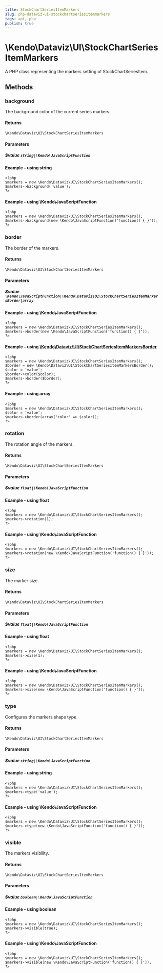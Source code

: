 ```yaml
---
title: StockChartSeriesItemMarkers
slug: php-dataviz-ui-stockchartseriesitemmarkers
tags: api, php
publish: true
---
```


# \Kendo\Dataviz\UI\StockChartSeriesItemMarkers

A PHP class representing the markers setting of StockChartSeriesItem.


## Methods

### background
The background color of the current series markers.

#### Returns
`\Kendo\Dataviz\UI\StockChartSeriesItemMarkers`

#### Parameters

##### $value `string|\Kendo\JavaScriptFunction`



#### Example  - using string
    <?php
    $markers = new \Kendo\Dataviz\UI\StockChartSeriesItemMarkers();
    $markers->background('value');
    ?>

#### Example  - using \Kendo\JavaScriptFunction
    <?php
    $markers = new \Kendo\Dataviz\UI\StockChartSeriesItemMarkers();
    $markers->background(new \Kendo\JavaScriptFunction('function() { }'));
    ?>

### border

The border of the markers.

#### Returns
`\Kendo\Dataviz\UI\StockChartSeriesItemMarkers`

#### Parameters

##### $value `\Kendo\JavaScriptFunction|\Kendo\Dataviz\UI\StockChartSeriesItemMarkersBorder|array`




#### Example  - using \Kendo\JavaScriptFunction
    <?php
    $markers = new \Kendo\Dataviz\UI\StockChartSeriesItemMarkers();
    $markers->border(new \Kendo\JavaScriptFunction('function() { }'));
    ?>


#### Example - using [\Kendo\Dataviz\UI\StockChartSeriesItemMarkersBorder](/api/wrappers/php/Kendo/Dataviz/UI/StockChartSeriesItemMarkersBorder)
    <?php
    $markers = new \Kendo\Dataviz\UI\StockChartSeriesItemMarkers();
    $border = new \Kendo\Dataviz\UI\StockChartSeriesItemMarkersBorder();
    $color = 'value';
    $border->color($color);
    $markers->border($border);
    ?>

#### Example - using array

    <?php
    $markers = new \Kendo\Dataviz\UI\StockChartSeriesItemMarkers();
    $color = 'value';
    $markers->border(array('color' => $color));
    ?>

### rotation
The rotation angle of the markers.

#### Returns
`\Kendo\Dataviz\UI\StockChartSeriesItemMarkers`

#### Parameters

##### $value `float|\Kendo\JavaScriptFunction`



#### Example  - using float
    <?php
    $markers = new \Kendo\Dataviz\UI\StockChartSeriesItemMarkers();
    $markers->rotation(1);
    ?>

#### Example  - using \Kendo\JavaScriptFunction
    <?php
    $markers = new \Kendo\Dataviz\UI\StockChartSeriesItemMarkers();
    $markers->rotation(new \Kendo\JavaScriptFunction('function() { }'));
    ?>

### size
The marker size.

#### Returns
`\Kendo\Dataviz\UI\StockChartSeriesItemMarkers`

#### Parameters

##### $value `float|\Kendo\JavaScriptFunction`



#### Example  - using float
    <?php
    $markers = new \Kendo\Dataviz\UI\StockChartSeriesItemMarkers();
    $markers->size(1);
    ?>

#### Example  - using \Kendo\JavaScriptFunction
    <?php
    $markers = new \Kendo\Dataviz\UI\StockChartSeriesItemMarkers();
    $markers->size(new \Kendo\JavaScriptFunction('function() { }'));
    ?>

### type
Configures the markers shape type.

#### Returns
`\Kendo\Dataviz\UI\StockChartSeriesItemMarkers`

#### Parameters

##### $value `string|\Kendo\JavaScriptFunction`



#### Example  - using string
    <?php
    $markers = new \Kendo\Dataviz\UI\StockChartSeriesItemMarkers();
    $markers->type('value');
    ?>

#### Example  - using \Kendo\JavaScriptFunction
    <?php
    $markers = new \Kendo\Dataviz\UI\StockChartSeriesItemMarkers();
    $markers->type(new \Kendo\JavaScriptFunction('function() { }'));
    ?>

### visible
The markers visibility.

#### Returns
`\Kendo\Dataviz\UI\StockChartSeriesItemMarkers`

#### Parameters

##### $value `boolean|\Kendo\JavaScriptFunction`



#### Example  - using boolean
    <?php
    $markers = new \Kendo\Dataviz\UI\StockChartSeriesItemMarkers();
    $markers->visible(true);
    ?>

#### Example  - using \Kendo\JavaScriptFunction
    <?php
    $markers = new \Kendo\Dataviz\UI\StockChartSeriesItemMarkers();
    $markers->visible(new \Kendo\JavaScriptFunction('function() { }'));
    ?>

 
